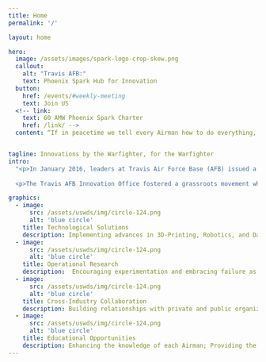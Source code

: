 ```yaml
---
title: Home
permalink: '/'

layout: home

hero:
  image: /assets/images/spark-logo-crop-skew.png
  callout:
    alt: "Travis AFB:"
    text: Phoenix Spark Hub for Innovation
  button:
    href: /events/#weekly-meeting
    text: Join US
  <!-- link:
    text: 60 AMW Phoenix Spark Charter
    href: /link/ -->
  content: “If in peacetime we tell every Airman how to do everything, how can we possibly expect, in wartime, we will suddenly be able to take the initiative and prevail in highly contested combat?” –Secretary Heather Wilson


tagline: Innovations by the Warfighter, for the Warfighter
intro:
  "<p>In January 2016, leaders at Travis Air Force Base (AFB) issued a grand challenge: <i>how do we leverage our Airmen’s ingenuity and the technical expertise in Silicon Valley to bring tomorrow’s capabilities to the Warfighter today?</i>  From this challenge, the Travis AFB Innovation Office was formed- a volunteer group that connects the military's operational experts with industry and academia's problem-solvers. These partnerships bolstered innovation efforts within the Air Force, created a forum to solve base-level capability gaps, and allowed for the discovery of previously unknown opportunities. Ultimately, it enhanced mission effectiveness across the enterprise.<p>
  
  <p>The Travis AFB Innovation Office fostered a grassroots movement which incorporated operational experts into the design and development processes. Through an iterative solution framework, they were able to agiley respond to the Warfighters' needs. This model gained the attention of the Air Mobility Command (AMC) commander. In April of 2017, the AMC commander chartered Phoenix Spark- an intiative to further grassroots innovation.  As the inaugural Phoenix Spark Hub, Travis AFB is the role model for future Spark programs. By continuously learning as an organization, inspiring a culture of innovation, and empowering Airmen to lead at every level, Phoenix Spark is <i>delivering tomorrow’s innovative capabilities to the warfighter today.</i></p>"

graphics:
  - image:
      src: /assets/uswds/img/circle-124.png
      alt: 'blue circle'
    title: Technological Solutions
    description: Implementing advances in 3D-Printing, Robotics, and Data Analysis; Positioning the Air Force at the cutting edge of technology.
  - image:
      src: /assets/uswds/img/circle-124.png
      alt: 'blue circle'
    title: Operational Research
    description:  Encouraging experimentation and embracing failure as learning opportunities; Expanding the boundaries of what is possible.
  - image:
      src: /assets/uswds/img/circle-124.png
      alt: 'blue circle'
    title: Cross-Industry Collaboration
    description: Building relationships with private and public organizations; Learning and growing through these partnerships.  
  - image:
      src: /assets/uswds/img/circle-124.png
      alt: 'blue circle'
    title: Educational Opportunities
    description: Enhancing the knowledge of each Airman; Providing the capability to overcome challenges as they arise on the frontline.
---
```

